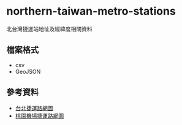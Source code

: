 # northern-taiwan-metro-stations
北台灣捷運站地址及經緯度相關資料

## 檔案格式
- csv
- GeoJSON

## 參考資料
- [台北捷運路網圖](https://www.metro.taipei/ct.asp?xItem=78479152&CtNode=70089&mp=122035)
- [桃園機場捷運路網圖](https://www.tymetro.com.tw/tymetro-new/tw/_pages/travel-guide/road.html)
